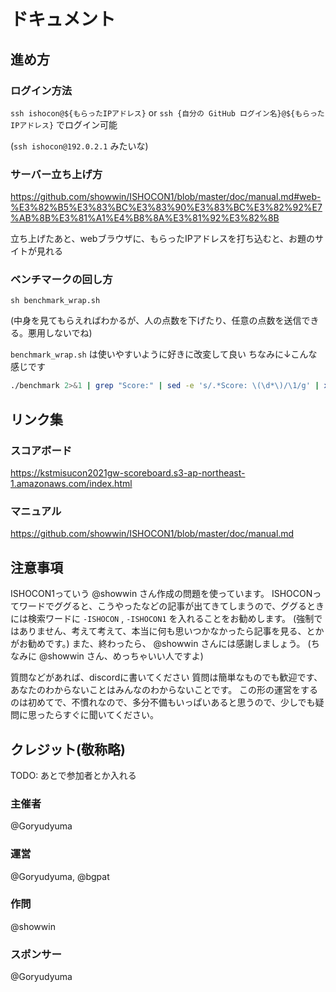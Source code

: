 # ドキュメント

## 進め方

### ログイン方法

`ssh ishocon@${もらったIPアドレス}` or `ssh {自分の GitHub ログイン名}@${もらったIPアドレス}` でログイン可能

(`ssh ishocon@192.0.2.1` みたいな)

### サーバー立ち上げ方

https://github.com/showwin/ISHOCON1/blob/master/doc/manual.md#web-%E3%82%B5%E3%83%BC%E3%83%90%E3%83%BC%E3%82%92%E7%AB%8B%E3%81%A1%E4%B8%8A%E3%81%92%E3%82%8B

立ち上げたあと、webブラウザに、もらったIPアドレスを打ち込むと、お題のサイトが見れる

### ベンチマークの回し方

```basj
sh benchmark_wrap.sh
```

(中身を見てもらえればわかるが、人の点数を下げたり、任意の点数を送信できる。悪用しないでね)

`benchmark_wrap.sh` は使いやすいように好きに改変して良い
ちなみに↓こんな感じです

```bash
./benchmark 2>&1 | grep "Score:" | sed -e 's/.*Score: \(\d*\)/\1/g' | xargs -I{} curl -X POST -d "{\"score\":{}, \"timestamp\":{ \".sv\":\"timestamp\" } }" "https://kstmisucon2021gw-default-rtdb.firebaseio.com/teams/${username}.json
```

## リンク集

### スコアボード

https://kstmisucon2021gw-scoreboard.s3-ap-northeast-1.amazonaws.com/index.html

### マニュアル

https://github.com/showwin/ISHOCON1/blob/master/doc/manual.md

## 注意事項

ISHOCON1っていう @showwin さん作成の問題を使っています。
ISHOCONってワードでググると、こうやったなどの記事が出てきてしまうので、ググるときには検索ワードに `-ISHOCON` , `-ISHOCON1` を入れることをお勧めします。
(強制ではありません、考えて考えて、本当に何も思いつかなかったら記事を見る、とかがお勧めです。)
また、終わったら、 @showwin さんには感謝しましょう。
(ちなみに @showwin さん、めっちゃいい人ですよ)

質問などがあれば、discordに書いてください
質問は簡単なものでも歓迎です、あなたのわからないことはみんなのわからないことです。
この形の運営をするのは初めてで、不慣れなので、多分不備もいっぱいあると思うので、少しでも疑問に思ったらすぐに聞いてください。


## クレジット(敬称略)

TODO: あとで参加者とか入れる

### 主催者

@Goryudyuma

### 運営

@Goryudyuma, @bgpat

### 作問

@showwin

### スポンサー

@Goryudyuma
